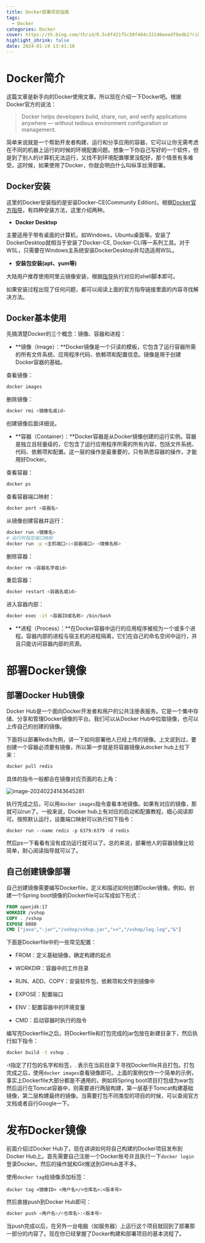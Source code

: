 ```yaml
---
title: Docker部署项目指南
tags:
  - Docker
categories: Docker
cover: https://th.bing.com/th/id/R.5c0f421f5c50f404c33140eeedf9edb2?rik=OKr%2fSjuxEKty4w&pid=ImgRaw&r=0
highlight_shrink: false
date: 2024-01-24 13:41:18
---
```


# Docker简介

这篇文章是新手向的Docker使用文章。所以现在介绍一下Docker吧。根据Docker官方的说法：

> Docker helps developers build, share, run, and verify applications anywhere — without tedious environment configuration or management.

简单来说就是一个帮助开发者构建、运行和分享应用的容器，它可以让你无需考虑在不同的机器上运行的时候的环境配置问题。想象一下你自己写好的一个软件，但是到了别人的计算机无法运行，又找不到环境配置哪里没配好，那个情景有多难受。这时候，如果使用了Docker，你就会明白什么叫纵享丝滑部署。

## Docker安装

这里的Docker安装指的是安装Docker-CE(Community Edition)。根据[Docker官方指导](https://docs.docker.com/engine/install/)，有四种安装方法，这里介绍两种。

- **Docker Desktop**

主要适用于带有桌面的计算机，如Windows，Ubuntu桌面等。安装了DockerDesktop就相当于安装了Docker-CE, Docker-CLI等一系列工具。对于WSL，只需要在Windows主系统安装DockerDesktop并勾选适用WSL。

- **安装包安装(apt、yum等)**

大陆用户推荐使用阿里云镜像安装，根据[指导](https://developer.aliyun.com/mirror/docker-ce)执行对应的shell脚本即可。

如果安装过程出现了任何问题，都可以阅读上面的官方指导链接里面的内容寻找解决方法。

## Docker基本使用

先搞清楚Docker的三个概念：镜像、容器和进程：

- **镜像（Image）：**Docker镜像是一个只读的模板，它包含了运行容器所需的所有文件系统、应用程序代码、依赖项和配置信息。镜像是用于创建Docker容器的基础。

查看镜像：

```bash
docker images
```

删除镜像：

```bash
docker rmi <镜像名或id>
```

创建镜像后面详细说。

- **容器（Container）：**Docker容器是从Docker镜像创建的运行实例。容器是独立且轻量级的，它包含了运行应用程序所需的所有内容，包括文件系统、代码、依赖项和配置。这一层的操作是最重要的，只有熟悉容器的操作，才能用好Docker。

查看容器：

```bash
docker ps
```

查看容器端口映射：

```bash 
docker port <容器名>
```

从镜像创建容器并运行：

```bash
docker run <镜像名>
# 运行时指定端口映射
docker run -p <主机端口>:<容器端口> <镜像名称>
```

删除容器：

```bash
docker rm <容器名字或id>
```

重启容器：

```bash
docker restart <容器名或id>
```

进入容器内部：

```bash
docker exec -it <容器ID或名称> /bin/bash
```

- **进程（Process）：**在Docker容器中运行的应用程序被视为一个或多个进程。容器内部的进程与宿主机的进程隔离，它们在自己的命名空间中运行，并且只能访问容器内部的资源。

# 部署Docker镜像

## 部署Docker Hub镜像

Docker Hub是一个面向Docker开发者和用户的公共注册表服务。它是一个集中存储、分享和管理Docker镜像的平台。我们可以从Docker Hub中拉取镜像，也可以上传自己的创建的镜像。

下面将以部署Redis为例，讲一下如何部署他人已经上传的镜像。上文说到过，要创建一个容器必须要有镜像，所以第一步就是将容器镜像从docker hub上拉下来：

```bash
docker pull redis
```

具体的指令一般都会在镜像对应页面的右上角：

![image-20240224143645281](https://vblog-1315512378.cos.ap-guangzhou.myqcloud.com/imgs/image-20240224143645281.png)

执行完成之后，可以用`docker images`指令查看本地镜像。如果有对应的镜像，那就可以run了。一般来说，Docker hub上有对应的启动和配置教程，细心阅读即可。按照默认运行，设置端口映射可以执行如下指令：

```
docker run --name redis -p 6379:6379 -d redis
```

然后ps一下看看有没有成功运行就可以了。总的来说，部署他人的容器镜像比较简单，耐心阅读指导就可以了。

## 自己创建镜像部署

自己创建镜像需要编写Dockerfile，定义和描述如何创建Docker镜像。例如，创建一个Spring boot镜像的Dockerfile可以写成如下形式：

```dockerfile
FROM openjdk:17
WORKDIR /vshop
COPY . /vshop
EXPOSE 8080
CMD ["java","-jar","/vshop/vshop.jar",">>","/vshop/log.log","&"]
```

下面是Dockerfile中的一些常见配置：

- FROM：定义基础镜像，确定构建的起点
- WORKDIR：容器中的工作目录
- RUN、ADD、COPY：安装软件包，依赖项和文件到镜像中

- EXPOSE：配置端口

- ENV：配置容器中的环境变量
- CMD：启动容器时执行的指令

编写完Dockerfile之后，将Dockerfile和打包完成的jar包放在新建目录下，然后执行如下指令：

```bash
docker build -t vshop .
```

-t指定了打包的名字和标签，. 表示在当前目录下寻找Dockerfile并且打包。打包完成之后，使用`docker images`查看镜像即可。上面的案例仅作一个简单的示例，事实上Dockerfile大部分都是不通用的，例如将Spring boot项目打包成为war包然后运行在Tomcat容器中，则需要进行两层构建，第一层基于Tomcat构建基础镜像，第二层构建最终的镜像。当需要打包不同类型的项目的时候，可以查阅官方文档或者自行Google一下。

# 发布Docker镜像

前面介绍过Docker Hub了，现在讲讲如何将自己构建的Docker项目发布到Docker Hub上。首先需要自己注册一个Docker账号并且执行一下`docker login`登录Docker。然后的操作就和Git推送到GitHub差不多。

使用`docker tag`给镜像添加标签：

```bash'
docker tag <镜像ID> <用户名>/<仓库名>:<版本号>
```

然后直接push到Docker Hub即可：

```bash
docker push <用户名>/<仓库名>:<版本号>
```

当push完成以后，在另外一台电脑（如服务器）上运行这个项目就回到了部署那一部分的内容了。现在你已经掌握了Docker构建和部署项目的基本流程了。

